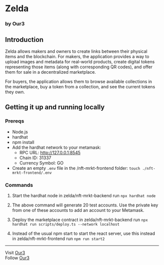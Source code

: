 # Zelda
### by Our3

## Introduction

Zelda allows makers and owners to create links between their physical items and the blockchain. 
For makers, the application provides a way to upload images and metadata for real-world products, 
create digital tokens representing those items (along with corresponding QR codes), 
and offer them for sale in a decentralized marketplace. 

For buyers, the application allows them to browse available collections in the marketplace, 
buy a token from a collection, and see the current tokens they own.

## Getting it up and running locally

### Prereqs

- Node.js
- hardhat
- npm install 
- Add the hardhat network to your metamask:
  - RPC URL: http://127.0.0.1:8545
  - Chain ID: 31337
  - Currency Symbol: GO
- Create an empty `.env` file in the /nft-mrkt-frontend folder: 
  `touch ./nft-mrkt-frontend/.env`



### Commands

1. Start the hardhat node 
in zelda/nft-mrkt-backend run `npx hardhat node`

2. The above command will generate 20 test accounts. Use the private key from one of these accounts to add an account to your Metamask.

4. Deploy the marketplace contract
in zelda/nft-mrkt-backend run `npx hardhat run scripts/deploy.ts --network localhost`

5. Instead of the usual npm start to start the react server, use this instead
in zelda/nft-mrkt-frontend run `npm run start2`

----

Visit [Our3](https://our3.xyz) \
Follow [Our3](https://twitter.com/our310)
